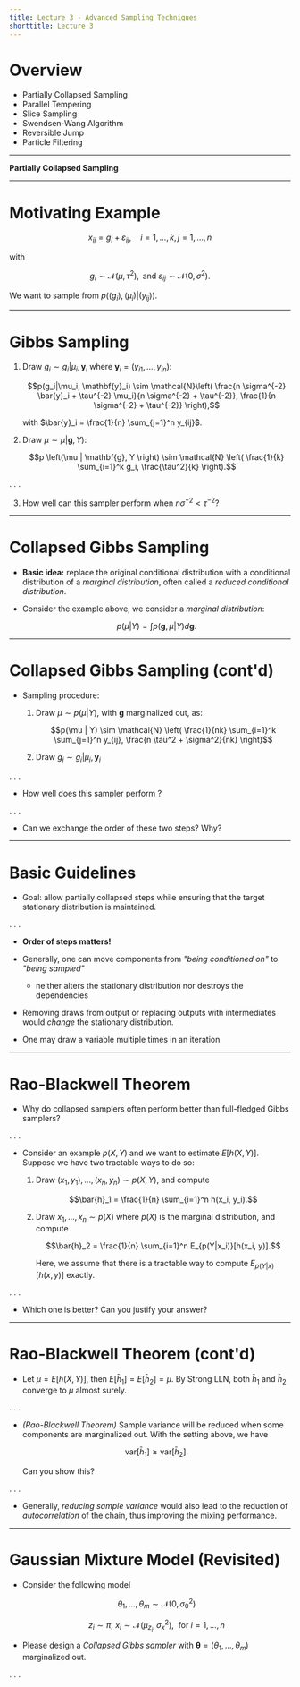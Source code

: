 ```yaml
---
title: Lecture 3 - Advanced Sampling Techniques 
shorttitle: Lecture 3
---
```


# Overview #

- Partially Collapsed Sampling
- Parallel Tempering
- Slice Sampling
- Swendsen-Wang Algorithm
- Reversible Jump
- Particle Filtering

---

**Partially Collapsed Sampling**

---

# Motivating Example #

$$x_{ij} = g_i  + \varepsilon_{ij}, \quad i = 1, \ldots, k, j = 1, \ldots, n$$

with 

$$g_i \sim \mathcal{N}(\mu, \tau^2), \text{ and } \varepsilon_{ij} \sim \mathcal{N}(0, \sigma^2).$$

We want to sample from $p\left((g_i), (\mu_i) | (y_{ij})\right)$.

---

# Gibbs Sampling #

1. Draw $g_i \sim g_i | \mu_i, \mathbf{y}_i$ where $\mathbf{y}_i = (y_{i1}, \ldots, y_{in})$:

    $$p(g_i|\mu_i, \mathbf{y}_i) \sim 
    \mathcal{N}\left(
        \frac{n \sigma^{-2} \bar{y}_i + \tau^{-2} \mu_i}{n \sigma^{-2} + \tau^{-2}}, 
        \frac{1}{n \sigma^{-2} + \tau^{-2}}
    \right),$$

    with $\bar{y}_i = \frac{1}{n} \sum_{j=1}^n y_{ij}$.

2. Draw $\mu \sim \mu | \mathbf{g}, Y)$:

    $$p \left(\mu | \mathbf{g}, Y \right) \sim 
    \mathcal{N} \left(
        \frac{1}{k} \sum_{i=1}^k g_i,
        \frac{\tau^2}{k}
    \right).$$

. . .

3. How well can this sampler perform when $n \sigma^{-2} < \tau^{-2}$?

---

# Collapsed Gibbs Sampling #

- **Basic idea:** replace the original conditional distribution with a conditional distribution of a *marginal distribution*, often called a *reduced conditional distribution*.

- Consider the example above, we consider a *marginal distribution*:

	$$p(\mu | Y) = \int p(\mathbf{g}, \mu | Y) d\mathbf{g}.$$
	
---

# Collapsed Gibbs Sampling (cont'd) #

- Sampling procedure:
	1. Draw $\mu \sim p(\mu | Y)$, with $\mathbf{g}$ marginalized out, as:
		
		$$p(\mu | Y) \sim \mathcal{N} \left(
			\frac{1}{nk} \sum_{i=1}^k \sum_{j=1}^n y_{ij},
			\frac{n \tau^2 + \sigma^2}{nk}
		\right)$$

	2. Draw $g_i \sim g_i | \mu_i, \mathbf{y}_i$

. . .

- How well does this sampler perform ?

. . .

- Can we exchange the order of these two steps? Why?

---

# Basic Guidelines #

- Goal: allow partially collapsed steps while ensuring that the target stationary distribution is maintained.

. . .

- **Order of steps matters!**

- Generally, one can move components from *"being conditioned on"* to *"being sampled"*
	- neither alters the stationary distribution nor destroys the dependencies

- Removing draws from output or replacing outputs with intermediates would *change* the stationary distribution. 

- One may draw a variable multiple times in an iteration

---

# Rao-Blackwell Theorem #

- Why do collapsed samplers often perform better than full-fledged Gibbs samplers?

. . .

- Consider an example $p(X, Y)$ and we want to estimate $E[h(X, Y)]$. Suppose we have two tractable ways to do so:
	1. Draw $(x_1, y_1), \ldots, (x_n, y_n) \sim p(X, Y)$, and compute

		$$\bar{h}_1 = \frac{1}{n} \sum_{i=1}^n h(x_i, y_i).$$

	2. Draw $x_1, \ldots, x_n \sim p(X)$ where $p(X)$ is the marginal distribution, and compute
	
		$$\bar{h}_2 = \frac{1}{n} \sum_{i=1}^n E_{p(Y|x_i)}[h(x_i, y)].$$
		
		Here, we assume that there is a tractable way to compute $E_{p(Y|x)}[h(x, y)]$ exactly.

. . .

- Which one is better? Can you justify your answer?

---

# Rao-Blackwell Theorem (cont'd) #

- Let $\mu = E[h(X, Y)]$, then $E[\bar{h}_1] = E[\bar{h}_2] = \mu$. By Strong LLN, both $\bar{h}_1$ and $\bar{h}_2$ converge to $\mu$ almost surely.

. . .

- *(Rao-Blackwell Theorem)* Sample variance will be reduced when some components are marginalized out. With the setting above, we have

	$$\mathrm{var}\left[ \bar{h}_1 \right] \ge \mathrm{var} \left[ \bar{h}_2 \right].$$
	
	Can you show this? 

. . .

- Generally, *reducing sample variance* would also lead to the reduction of *autocorrelation* of the chain, thus improving the mixing performance. 

---

# Gaussian Mixture Model (Revisited) #

- Consider the following model

	$$\theta_1, \ldots, \theta_m \sim \mathcal{N}(0, \sigma_0^2)$$
	
	$$z_i \sim \pi, \ x_i \sim \mathcal{N}(\mu_{z_i}, \sigma_x^2), \ \text{ for } i = 1, \ldots, n$$

- Please design a *Collapsed Gibbs sampler* with $\boldsymbol{\theta} = (\theta_1, \ldots, \theta_m)$ marginalized out.  

. . .








